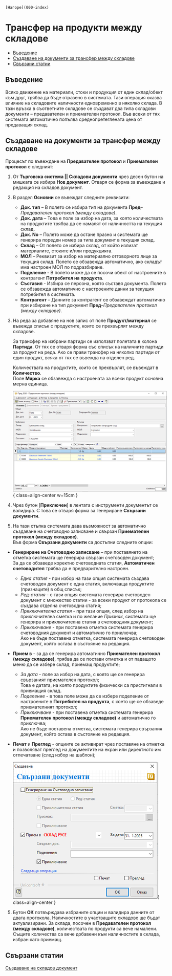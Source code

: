 ```{only} html
[Нагоре](000-index)
```

# Трансфер на продукти между складове

- [Въведение](https://docs.unicontsoft.com/guide/erp/002-docs/002-trade-system/002-warehouse-documents/003-transfer.html#id2)  
- [Създаване на документи за трансфер между складове](https://docs.unicontsoft.com/guide/erp/002-docs/002-trade-system/002-warehouse-documents/003-transfer.html#id3)  
- [Свързани статии](https://docs.unicontsoft.com/guide/erp/002-docs/002-trade-system/002-warehouse-documents/003-transfer.html#id4)  

## **Въведение**

Всяко движение на материали, стоки и продукция от един склад/обект към друг, трябва да бъде отразено в системата. Тази операция оказва влияние на складовите наличности едновременно в няколко склада. В тази връзка в съответните складове се създават два типа складови документи – предавателен и приемателен протокол. Във всеки от тях системата автоматично попълва среднопретеглената цена от предаващия склад. 

## **Създаване на документи за трансфер между складове**

Процесът по въвеждане на **Предавателен протокол** и **Приемателен протокол** е следният:

1) От **Търговска система || Складови документи** чрез десен бутон на мишката се избира **Нов документ**. Отваря се форма за въвеждане и редакция на складов документ. 

2)  В раздел **Основни** се въвеждат следните реквизити:  

    - **Док. тип** – В полето се избира тип на документа **Пред**–*Предавателен протокол (между складове)*.  
    - **Док. дата** – Това е поле за избор на дата, за която количествата на продуктите трябва да се намалят от наличността на текущия склад.  
    - **Док. No** – Полето може да остане празно и системата ще генерира пореден номер за типа документ в текущия склад.  
    - **Склад** – От полето се избира склад, от който излизат материалите, стоките и/или продукцията.  
    - **МОЛ** – Реквизит за избор на материално отговорното лице за текущия склад. Полето се обзавежда автоматично, ако складът има настроен МОЛ по подразбиране.  
    - **Поделение** - В полето може да се посочи обект от настроените в контрагент **Потребител на продукта**.  
    - **Съставил** - Избира се персона, която съставя документа. Полето се обзавежда автоматично с настроените данни за текущия потребител в системата.  
    - **Контрагент** – Данните за контрагент се обзавеждат автоматично при избиране на тип документ **Пред**–*Предавателен протокол (между складове)*.   

3) На реда за добавяне на нов запис от поле **Продукт/материал** се въвежда списък с продуктите, които се прехвърлят между складове.  
 
    За трансфер на избрани партиди се използват полетата в колона **Партида**. От тях се отваря форма със списък на наличните партиди за продукт на реда. Ако се прави трансфер на няколко партиди от един продукт, всяка от тях се въвежда на отделен ред.  

    Количествата на продуктите, които се прехвърлят, се въвеждат в **Количество**.   
    Поле **Мярка** се обзавежда с настроената за всеки продукт основна мерна единица.  

   ![](903-transfer1.png){ class=align-center w=15cm }

3) Чрез бутон [**Приключен**] в лентата с инструменти документът се валидира. С това се отваря форма за генериране **Свързани документи**.    

4) На тази стъпка системата дава възможност за автоматично създаване на счетоводно записване и свързан **Приемателен протокол (между складове)**.  
Във форма **Свързани документи** са достъпни следните опции:  

- **Генериране на Счетоводно записване** – при поставянето на отметка системата ще генерира свързан счетоводен документ;  
За да се обзаведе коректно счетоводната статия, **Автоматичен счетоводител** трябва да е предварително настроен.  
    - *Една статия* - при избор на тази опция системата създава счетоводен документ с една статия, включваща продуктите (признаците) в общ списък;  
    - *Ред-статия* - с тази опция системата генерира счетоводен документ с множество статии - за всеки продукт от протокола се създава отделна счетоводна статия;   
    - *Приключителна статия* - при тази опция, след избор на приключителна сметка и по желание *Признак*, системата ще генерира и приключителна статия в счетоводния документ;  
    - *Приключване* - при поставена отметка системата генерира счетоводния документ и автоматично го приключва;  
    Ако не бъде поставена отметка, системата генерира счетоводен документ, който остава в състояние на редакция.  

- **Прием в** - за да се генерира автоматично **Приемателен протокол (между складове)**, трябва да се постави отметка и от падащото меню да се избере склад, приемащ продуктите;  
    - *За дата* - поле за избор на дата, с която ще се генерира свързаният приемателен протокол;  
    Това е датата, на която продуктите физически са пристигнали в приемащия склад.
    - *Поделение* - в това поле може да се избере поделение от настроените в **Потребител на продукта**, с което ще се обзаведе приемателният протокол;  
    - *Приключване* - при поставена отметка системата генерира **Приемателен протокол (между складове)** и автоматично го приключва;  
    Ако не бъде поставена отметка, системата генерира свързания документ, който остава в състояние на редакция.

- **Печат** и **Преглед** - опциите се активират чрез поставяне на отметка и позволяват преглед на документите на екран или директното им отпечатване (след избор на шаблон);   

    ![](903-transfer2.png){ class=align-center }

5) Бутон **ОК** потвърждава избраните опции и валидира данните от двата протокола. Наличностите в участващите складове ще бъдат актуализирани. За склада, посочен в **Предавателен протокол (между складове)**, количествата по продукти са вече намалени. Същите количества са вече добавени към наличностите в склада, избран като приемащ.   

## **Свързани статии**

[Създаване на складов документ](https://docs.unicontsoft.com/guide/erp/002-docs/002-trade-system/002-warehouse-documents/001-warehouse.html)